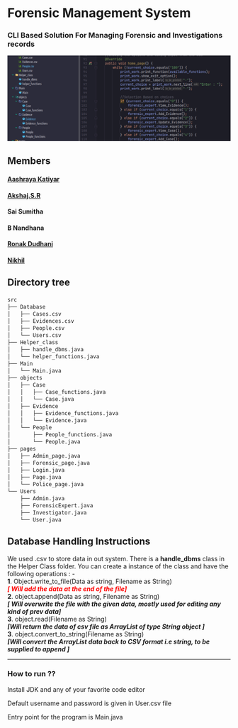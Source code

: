 <h1 class="code-line" data-line-start=0 data-line-end=1 ><a id="Forensic_Management_System_0"></a>Forensic Management System</h1>
<h3> CLI Based Solution For Managing Forensic and Investigations records</h3>
<img src="./Screenshot.png" >


## Members 
#### [Aashraya Katiyar](https://github.com/Aashray446)
#### [Akshaj.S.R](https://github.com/Akshaj000)
#### Sai Sumitha
#### B Nandhana 
#### [Ronak Dudhani](https://github.com/ronakdudhani)
#### [Nikhil](https://github.com/NikhilSingh433)



## Directory tree
```
src
├── Database
│   ├── Cases.csv
│   ├── Evidences.csv
│   ├── People.csv
│   └── Users.csv
├── Helper_class
│   ├── handle_dbms.java
│   └── helper_functions.java
├── Main
│   └── Main.java
├── objects
│   ├── Case
│   │   ├── Case_functions.java
│   │   └── Case.java
│   ├── Evidence
│   │   ├── Evidence_functions.java
│   │   └── Evidence.java
│   └── People
│       ├── People_functions.java
│       └── People.java
├── pages
│   ├── Admin_page.java
│   ├── Forensic_page.java
│   ├── Login.java
│   ├── Page.java
│   └── Police_page.java
└── Users
    ├── Admin.java
    ├── ForensicExpert.java
    ├── Investigator.java
    └── User.java
```
<h2 class="code-line" data-line-start=12 data-line-end=13 ><a id="Database_Handling_Instruction_12"></a>Database Handling Instructions</h2>

<p class="has-line-data" data-line-start="14" data-line-end="19">We used .csv to store data in out system. There is a <strong>handle_dbms</strong> class in the Helper Class folder. You can create a instance of the class and have the following operations : - <br>
<strong>1</strong>. Object.write_to_file(Data as string, Filename as String)  <strong style="color:red;"><em> <br>[ Will add the data at the end of the file]</em></strong><br>
<strong>2</strong>. object.append(Data as string, Filename as String) <br> <strong><em>[ Will overwrite the file with the given data, mostly used for editing any kind of prev data]</em></strong><br>
<strong>3</strong>. object.read(Filename as String) <br> <strong><em>[Will return the data of csv file as ArrayList of type String object ]</em></strong><br>
<strong>3</strong>. object.convert_to_string(Filename as String) <strong><em> <br> [Will convert the ArrayList data back to CSV format i.e string, to be supplied to append ]</em></strong></p>

---
<h3>How to run ?? </h3>
<p>Install JDK and any of your favorite code editor</p>
<p>Default username and password is given in User.csv file</p>
<p>Entry point for the program is Main.java</p>
